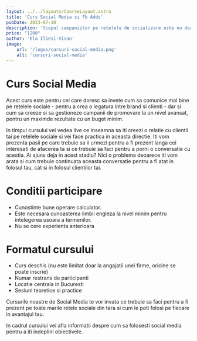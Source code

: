 ```yaml
---
layout: ../../layouts/CourseLayout.astro
title: 'Curs Social Media si Fb Adds'
pubDate: 2023-07-10
description: 'Scopul campaniilor pe retelele de socializare este nu doar de a convinge oamenii sa vorbeasca despre ceea ce oferi, ci si cresterea popularitatii brandului, a numarului de clienti, fidelizarea acestora si indirect o pozitionare mai buna in rezultatele Google.'
price: "1200"
author: 'Ela Iliesi-Visan'
image:
    url: '/logos/cursuri-social-media.png'
    alt: 'cursuri-social-media'
---
```


# Curs Social Media
Acest curs este pentru cei care doresc sa invete cum sa comunice mai bine pe retelele sociale - pentru a crea o legatura intre brand si clienti - dar si cum sa creeze si sa gestioneze campanii de promovare la un nivel avansat, pentru un maximde rezultate cu un buget minim.

In timpul cursului vei vedea live ce inseamna sa iti creezi o relatie cu clientii tai pe retelele sociale si vei face practica in aceasta directie. Iti vom prezenta pasii pe care trebuie sa ii urmezi pentru a fi prezent langa cei interesati de afacerea ta si ce trebuie sa faci pentru a porni o conversatie cu acestia. Ai ajuns deja in acest stadiu? Nici o problema deoarece iti vom arata si cum trebuie continuata aceasta conversatie pentru a fi atat in folosul tau, cat si in folosul clientilor tai.

# Conditii participare
- Cunostinte bune operare calculator.
- Este necesara cunoasterea limbii engleza la nivel minim pentru intelegerea usoara a termenilor.
- Nu se cere experienta anterioara 

# Formatul cursului
- Curs deschis (nu este limitat doar la angajatii unei firme, oricine se poate inscrie)
- Numar restrans de participanti
- Locatie centrala in Bucuresti
- Sesiuni teoretice si practice

Cursurile noastre de Social Media te vor invata ce trebuie sa faci pentru a fi prezent pe toate marile retele sociale din tara si cum le poti folosi pe fiecare in avantajul tau.

In cadrul cursului vei afla informatii despre cum sa folosesti social media pentru a iti indeplini obiectivele.